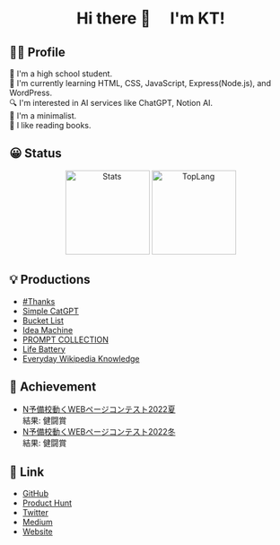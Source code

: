 <h1 align="center">
Hi there 👋　 I'm KT!
</h1>

## 👦🏻 Profile

🏫 I'm a high school student. <br>
🌱 I'm currently learning HTML, CSS, JavaScript, Express(Node.js), and WordPress. <br>
🔍 I'm interested in AI services like ChatGPT, Notion AI. <br>
👜 I'm a minimalist.<br>
📕 I like reading books.

## 😀 Status
<p align="center" >
  <img alt="Stats" height="150px" src="https://github-readme-stats.vercel.app/api?username=KosukeT-dev"/>  
  <img alt="TopLang" height="150px" src="https://github-readme-stats.vercel.app/api/top-langs/?username=KosukeT-dev&layout=compact"/>
</p>

## 💡 Productions
* [#Thanks](https://www.producthunt.com/products/thanks-3)
* [Simple CatGPT](https://www.producthunt.com/products/simple-catgpt)
* [Bucket List](https://www.producthunt.com/products/bucket-list)
* [Idea Machine](https://www.producthunt.com/products/idea-machine)
* [PROMPT COLLECTION](https://www.producthunt.com/products/prompt-collection)
* [Life Battery](https://www.producthunt.com/products/life-battery)
* [Everyday Wikipedia Knowledge](https://www.producthunt.com/products/everyday-wikipedia-knowledge)

## 👣 Achievement
* [N予備校動くWEBページコンテスト2022夏](https://nyobi-contest2022.web.app/)<br>
 結果: 健闘賞<br>
* [N予備校動くWEBページコンテスト2022冬](https://n-contest.web.app/2022/winter/result/index.html)<br>
 結果: 健闘賞

## 🔗 Link
* [GitHub](https://github.com/KosukeT-dev)
* [Product Hunt](https://www.producthunt.com/@kt_dev)
* [Twitter](https://twitter.com/happyman_dev)
* [Medium](https://medium.com/@KT_dev)
* [Website](https://happyman.main.jp/)
